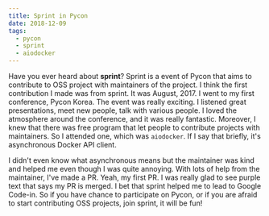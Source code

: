 ```yaml
---
title: Sprint in Pycon
date: 2018-12-09
tags:
  - pycon
  - sprint
  - aiodocker
---
```


Have you ever heard about **sprint**? Sprint is a event of Pycon that aims to contribute to OSS project with maintainers of the project.
I think the first contribution I made was from sprint. It was August, 2017. I went to my first conference, Pycon Korea. The event was really
exciting. I listened great presentations, meet new people, talk with various people. I loved the atmosphere around the conference, 
and it was really fantastic. Moreover, I knew that there was free program that let people to contribute projects with maintainers. So I attended
one, which was `aiodocker`. If I say that briefly, it's asynchronous Docker API client.

I didn't even know what asynchronous means but the maintainer was kind and helped me even though I was quite annoying.
With lots of help from the maintainer, I've made a PR. Yeah, my first PR. I was really glad to see purple text that says my PR is merged.
I bet that sprint helped me to lead to Google Code-in. So if you have chance to participate on Pycon, or if you are afraid to start contributing
OSS projects, join sprint, it will be fun!
